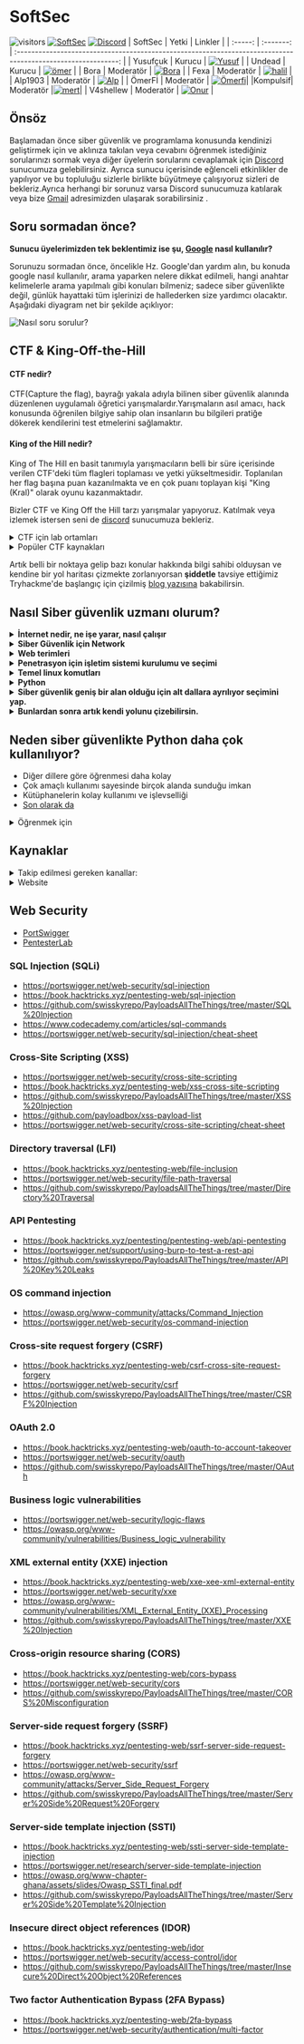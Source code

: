 # SoftSec

![visitors](https://visitor-badge.laobi.icu/badge?page_id=SoftSec.kaynaklar) [![SoftSec](https://img.shields.io/badge/SoftSec-Youtube-red)](https://www.youtube.com/channel/UCXBUnKD0OTb7UEqs4ibso9g?sub_confirmation=1) [![Discord](https://discord.com/api/guilds/835246397137748039/widget.png)](https://discord.gg/BQYJxfQMeR) 
| SoftSec |   Yetki   |                                                   Linkler                                                    |
| :-----: | :-------: | :----------------------------------------------------------------------------------------------------------: |
|  Yusufçuk  |  Kurucu   | [![Yusuf](https://img.shields.io/badge/SoftSec-Discord-black)](https://discord.com/users/415182981884543004) |
|  Undead   |  Kurucu   | [![ömer](https://img.shields.io/badge/SoftSec-Discord-black)](https://discord.com/users/778185074511970304)  |
|  Bora  | Moderatör |  [![Bora](https://img.shields.io/badge/SoftSec-Discord-blue)](https://discord.com/users/693458797737541682)  |
|  Fexa   | Moderatör |  [![halil](https://img.shields.io/badge/SoftSec-Discord-blue)](https://discord.com/users/798891326958862376)  |
|  Alp1903    | Moderatör |  [![Alp](https://img.shields.io/badge/SoftSec-Discord-blue)](https://discord.com/users/657999313364058134)   |
|  ÖmerFİ | Moderatör |  [![Ömerfi](https://img.shields.io/badge/SoftSec-Discord-blue)](https://discord.com/users/657999313364058134)|
|Kompulsif| Moderatör |[![mert](https://img.shields.io/badge/SoftSec-Discord-blue)](https://discord.com/users/657999313364058134)|
|  V4shellew   | Moderatör |  [![Onur](https://img.shields.io/badge/SoftSec-Discord-blue)](https://discord.com/users/538110241045348372)  |

## Önsöz
Başlamadan önce siber güvenlik ve programlama konusunda kendinizi geliştirmek için ve aklınıza takılan veya cevabını öğrenmek istediğiniz sorularınızı sormak veya diğer üyelerin sorularını cevaplamak için [Discord](https://discord.gg/BQYJxfQMeR) sunucumuza gelebilirsiniz. Ayrıca sunucu içerisinde eğlenceli etkinlikler de yapılıyor ve bu topluluğu sizlerle birlikte büyütmeye çalışıyoruz sizleri de bekleriz.Ayrıca herhangi bir sorunuz varsa Discord sunucumuza katılarak veya bize [Gmail](teamsoftsec@gmail.com) adresimizden ulaşarak sorabilirsiniz .

## Soru sormadan önce?

<b>Sunucu üyelerimizden tek beklentimiz ise şu, [Google](https://google.com/) nasıl kullanılır?</b>

Sorunuzu sormadan önce, öncelikle Hz. Google'dan yardım alın, bu konuda google nasıl kullanılır, arama yaparken nelere dikkat edilmeli, hangi anahtar kelimelerle arama yapılmalı gibi konuları bilmeniz; sadece siber güvenlikte değil, günlük hayattaki tüm işlerinizi de hallederken size yardımcı olacaktır. Aşağıdaki diyagram net bir şekilde açıklıyor: 

![Nasıl soru sorulur?](https://raw.githubusercontent.com/soft-sec-git/kaynaklar/main/question.svg)

## CTF & King-Off-the-Hill
#### CTF nedir?
CTF(Capture the flag), bayrağı yakala adıyla bilinen siber güvenlik alanında düzenlenen uygulamalı öğretici yarışmalardır.Yarışmaların asıl amacı, hack konusunda öğrenilen bilgiye sahip olan insanların bu bilgileri pratiğe dökerek kendilerini test etmelerini sağlamaktır.

#### King of the Hill nedir?
King of The Hill en basit tanımıyla yarışmacıların belli bir süre içerisinde verilen CTF'deki tüm flagleri toplaması ve yetki yükseltmesidir. Toplanılan her flag başına puan kazanılmakta ve en çok puanı toplayan kişi "King (Kral)" olarak oyunu kazanmaktadır.

Bizler CTF ve King Off the Hill tarzı yarışmalar yapıyoruz. Katılmak veya izlemek istersen seni de [discord](https://discord.gg/BQYJxfQMeR) sunucumuza bekleriz. 

<details>
<summary>CTF için lab ortamları</summary>

1. https://tryhackme.com
2. https://hackthebox.eu
3. https://ctftime.org/
4. https://priviahub.com/
5. https://cryptohack.org
6. https://imaginary.ml
7. https://vulnhub.com
8. https://picoctf.org
9. https://overthewire.org
10. https://ctflearn.com/
11. https://pwnable.kr
  
</details>
<details>
<summary>Popüler CTF kaynakları</summary>

1. https://gchq.github.io/CyberChef/
2. https://gtfobins.github.io/
3. https://www.revshells.com/
4. https://github.com/danielmiessler/SecLists/
5. https://www.exploit-db.com/
6. https://www.onworks.net/
7. https://github.com/carlospolop/privilege-escalation-awesome-scripts-suite
8. https://linux-dersleri.github.io/
9. https://github.com/swisskyrepo/PayloadsAllTheThings
10. https://book.hacktricks.xyz/
11. https://ctf101.org 
  
</details>

Artık belli bir noktaya gelip bazı konular hakkında bilgi sahibi olduysan ve kendine bir yol haritası çizmekte zorlanıyorsan <b>şiddetle</b> tavsiye ettiğimiz 
Tryhackme'de başlangıç için çizilmiş [blog yazısına](https://blog.tryhackme.com/free_path) bakabilirsin. 


## Nasıl Siber güvenlik uzmanı olurum?
<b>
<details>
<summary>İnternet nedir, ne işe yarar, nasıl çalışır</summary>

- https://www.youtube.com/watch?v=z_hwl6O63rg&list=PLmc73ogn7_HP0VUkdJBUpbf28dRN30zHK
</details>


<details>
<summary>Siber Güvenlik için Network</summary>

- https://www.udemy.com/course/temel-network-egitimi/
- https://www.udemy.com/course/temel-network-ag-egitimi-2/
- https://www.udemy.com/course/complete-networking-fundamentals-course-ccna-start/ (CCNA hazırlananlar için)

</details>

<details>
<summary>Web terimleri</summary>

- https://www.youtube.com/watch?v=PD8r9ISYgQo
</details>


<details>
<summary>Penetrasyon için işletim sistemi kurulumu ve seçimi</summary>

- https://www.youtube.com/watch?v=KJEWiD4gJVk
</details>

<details>
<summary>Temel linux komutları</summary>

- https://www.youtube.com/watch?v=Npj7TDi2XSA&list=PLPa55dyKM2F2qm1AlNjld8cl2akV2FLyh 
- https://linux-dersleri.github.io/ 
- https://www.udemy.com/course/mini-linux-kursu/ 
- https://www.udemy.com/course/linux-dokumantasyonu/ 

</details>

<details>
<summary>Python</summary>

- https://www.youtube.com/playlist?list=PLzIWkToFwqHRZWCI_helg4PeN184yTbYS 
- https://www.btkakademi.gov.tr/portal/course/siber-guvenlik-icin-python-egitimi-9220#!/about
- https://www.udemy.com/course/automate/
</details>

<details>
<summary>Siber güvenlik geniş bir alan olduğu için alt dallara ayrılıyor seçimini yap.</summary>

- https://www.nurnlbnt.com/2021/03/29/siber-guvenligin-alt-dallari-nelerdir/
- 
</details>

<details>
<summary>Bunlardan sonra artık kendi yolunu çizebilirsin.
</summary>

- Başarılar :+1:
</details></b>

## Neden siber güvenlikte Python daha çok kullanılıyor?
- Diğer dillere göre öğrenmesi daha kolay
- Çok amaçlı kullanımı sayesinde birçok alanda sunduğu imkan
- Kütüphanelerin kolay kullanımı ve işlevselliği
- [Son olarak da](https://www.beyaz.net/tr/yazilim/makaleler/neden_python.html)

<details>
<summary>Öğrenmek için</summary>

- https://docs.python.org/3/tutorial/
- https://www.youtube.com/playlist?list=PL-osiE80TeTskrapNbzXhwoFUiLCjGgY7
- https://youtube.com/playlist?list=PL-osiE80TeTsqhIuOqKhwlXsIBIdSeYtc (yukarıdaki eğitimin devamıdır.)
- https://www.udemy.com/course/python-programlamann-temelleri/

</details>

## Kaynaklar
<details>
<summary>Takip edilmesi gereken kanallar:</summary>

### Siber Güvenlik
- [SoftSec](https://www.youtube.com/channel/UCXBUnKD0OTb7UEqs4ibso9g)
- [Can Değer](https://www.youtube.com/user/theblaxx)
- [Mehmet Dursun İnce](https://www.youtube.com/channel/UClis21-nGFunHa9agc7Md_Q)
- [Utku Şen](https://www.youtube.com/c/UtkuSenYoutube/featured)
- [Cemal Taner](https://www.youtube.com/channel/UClzBAbvojmq32DpHqyqhkPA)
- [Siber Kampüs](https://www.youtube.com/channel/UCfvjRxayLujZbc_JWTYhbMg)
- [Gökhan Bekşen](https://www.youtube.com/user/gokaybeksen)
- [Türkiye Siber Güvenlik Kümelenmesi](https://www.youtube.com/channel/UCHxw8GMMg62MXepyA-0wtDw)
- [ScottSec](https://www.youtube.com/channel/UC_x9PbVa6dqDf_2bd8rgGwg)
- [Gökhan Muherremoğlu](https://www.youtube.com/channel/UCK1Eb19myZZZp21laMcmoJg)

<details>
<summary>Siber güvenlikle ilgili İngilizce youtube kanalları:</summary>

- [John Hammond](https://www.youtube.com/user/RootOfTheNull)
- [NetworkChuck](https://www.youtube.com/user/NetworkChuck)
- [David Bombal](https://www.youtube.com/channel/UCP7WmQ_U4GB3K51Od9QvM0w)
- [InsiderPhD](https://www.youtube.com/channel/UCPiN9NPjIer8Do9gUFxKv7A)
- [Busra Demir](https://www.youtube.com/channel/UCksdNO8hAiOQoWZhEXhyyZA)
- [STÖK](https://www.youtube.com/channel/UCQN2DsjnYH60SFBIA6IkNwg)
- [Bug Bounty Reports](https://www.youtube.com/channel/UCZDyl7G-Lq-EMVO8PfDFp9g)
- [Bugcrowd](https://www.youtube.com/channel/UCo1NHk_bgbAbDBc4JinrXww)
- [HackerOne](https://www.youtube.com/channel/UCsgzmECky2Q9lQMWzDwMhYw)
- [HackerSploit](https://www.youtube.com/channel/UC0ZTPkdxlAKf-V33tqXwi3Q)
- [The Cyber Mentor](https://www.youtube.com/channel/UC0ArlFuFYMpEewyRBzdLHiw)
- [IppSec](https://www.youtube.com/channel/UCa6eh7gCkpPo5XXUDfygQQA)
- [Null Byte](https://www.youtube.com/channel/UCgTNupxATBfWmfehv21ym-g)
- [LiveOverflow](https://www.youtube.com/channel/UClcE-kVhqyiHCcjYwcpfj9w)
- [Hak5](https://www.youtube.com/user/Hak5Darren)
- [NahamSec](https://www.youtube.com/channel/UCCZDt7MuC3Hzs6IH4xODLBw)
- [Black Hat](https://www.youtube.com/c/BlackHatOfficialYT/videos)
- [DEFCONConference](https://www.youtube.com/channel/UC6Om9kAkl32dWlDSNlDS9Iw)
- [TomNomNom](https://www.youtube.com/channel/UCyBZ1F8ZCJVKSIJPrLINFyA)
- [zSecurity](https://www.youtube.com/user/zaidsabeeh)
- [Eric Schwartzman](https://www.udemy.com/course/security-awareness/)
</details>


#### Siber Güvenlik ile ilgili Twitch Kanalları
- [MDISEC](https://www.twitch.tv/mdisec)
- [LuNiZZ](https://www.twitch.tv/lunizz)
- [Utku Şen](https://www.twitch.tv/utku1337)
- [om3rcitak](https://www.twitch.tv/om3rcitak)
- [ScottSec](https://www.twitch.tv/scottsec)
- [thecybermentor](https://www.twitch.tv/thecybermentor)
- [NahamSec](https://www.twitch.tv/nahamsec)
- [networkchuck](https://www.twitch.tv/networkchuck)


### Programlama

- [Sadık Turan](https://www.youtube.com/user/sadikturan41)
- [Selman Kahya](https://www.youtube.com/channel/UC9Z-Gc_BkYuW75jKcTJICJA)
- [Kaan Academy](https://www.youtube.com/c/KaanAcademy/videos)
- [Mert Mekatronik](https://www.youtube.com/channel/UCqMYDjUgPT1Ad-LBQaTtyXA)
- [Yazılım Bilimi](https://www.youtube.com/channel/UCZNZj3mkdCGJfCoKyl4bSYQ)
- [Selman Kahya | Teknik](https://www.youtube.com/channel/UCmp2rZ-cJJ_TQupBzzR7LdA)
- [SendeKodYaz](https://www.youtube.com/channel/UCjUd1-9iNjTQhnz06Gdf1rA)
- [Murat Yücedağ](https://www.youtube.com/channel/UCbkbOlw8snP93RJ2BhH44Qw)
- [Emircan Dalman](https://www.youtube.com/channel/UCelXax_n37HQmaiCUSMa-HA/videos)
- [Engin Demiroğlu](https://www.youtube.com/channel/UCRjiquPh4mjPNoOV9eCilXQ)
- [Tekno Date](https://www.youtube.com/channel/UCk2NW1-7Jzm55FP2v3pVn-Q)
- [CS50](https://www.youtube.com/channel/UCcabW7890RKJzL968QWEykA)
- [schafer5](https://www.youtube.com/user/schafer5)

</details>

<details>
<summary>Website</summary>

#### Bilgi dolu websiteleri:

- https://www.hackingarticles.in/
- https://book.hacktricks.xyz/
- https://securityidiots.com/
- https://devhints.io/
- https://learnxinyminutes.com/

#### Kurslar için websiteler:
- https://www.udemy.com/
- https://www.coursera.org/
- https://www.btkakademi.gov.tr/
- https://www.youtube.com/

</details>

## Web Security
- [PortSwigger](https://portswigger.net/web-security/dashboard)
- [PentesterLab](https://pentesterlab.com/)


###  SQL Injection (SQLi)

- https://portswigger.net/web-security/sql-injection
- https://book.hacktricks.xyz/pentesting-web/sql-injection
- https://github.com/swisskyrepo/PayloadsAllTheThings/tree/master/SQL%20Injection
- https://www.codecademy.com/articles/sql-commands
- https://portswigger.net/web-security/sql-injection/cheat-sheet

###  Cross-Site Scripting (XSS)

- https://portswigger.net/web-security/cross-site-scripting
- https://book.hacktricks.xyz/pentesting-web/xss-cross-site-scripting
- https://github.com/swisskyrepo/PayloadsAllTheThings/tree/master/XSS%20Injection
- https://github.com/payloadbox/xss-payload-list
- https://portswigger.net/web-security/cross-site-scripting/cheat-sheet

###  Directory traversal (LFI)
- https://book.hacktricks.xyz/pentesting-web/file-inclusion
- https://portswigger.net/web-security/file-path-traversal
- https://github.com/swisskyrepo/PayloadsAllTheThings/tree/master/Directory%20Traversal

###  API Pentesting
- https://book.hacktricks.xyz/pentesting/pentesting-web/api-pentesting
- https://portswigger.net/support/using-burp-to-test-a-rest-api
- https://github.com/swisskyrepo/PayloadsAllTheThings/tree/master/API%20Key%20Leaks

###  OS command injection
- https://owasp.org/www-community/attacks/Command_Injection
- https://portswigger.net/web-security/os-command-injection

###  Cross-site request forgery (CSRF)
- https://book.hacktricks.xyz/pentesting-web/csrf-cross-site-request-forgery
- https://portswigger.net/web-security/csrf
- https://github.com/swisskyrepo/PayloadsAllTheThings/tree/master/CSRF%20Injection

### OAuth 2.0
- https://book.hacktricks.xyz/pentesting-web/oauth-to-account-takeover
- https://portswigger.net/web-security/oauth
- https://github.com/swisskyrepo/PayloadsAllTheThings/tree/master/OAuth

### Business logic vulnerabilities 
- https://portswigger.net/web-security/logic-flaws
- https://owasp.org/www-community/vulnerabilities/Business_logic_vulnerability

### XML external entity (XXE) injection
- https://book.hacktricks.xyz/pentesting-web/xxe-xee-xml-external-entity
- https://portswigger.net/web-security/xxe
- https://owasp.org/www-community/vulnerabilities/XML_External_Entity_(XXE)_Processing
- https://github.com/swisskyrepo/PayloadsAllTheThings/tree/master/XXE%20Injection

### Cross-origin resource sharing (CORS) 
- https://book.hacktricks.xyz/pentesting-web/cors-bypass
- https://portswigger.net/web-security/cors
- https://github.com/swisskyrepo/PayloadsAllTheThings/tree/master/CORS%20Misconfiguration

### Server-side request forgery (SSRF) 
- https://book.hacktricks.xyz/pentesting-web/ssrf-server-side-request-forgery
- https://portswigger.net/web-security/ssrf
- https://owasp.org/www-community/attacks/Server_Side_Request_Forgery
- https://github.com/swisskyrepo/PayloadsAllTheThings/tree/master/Server%20Side%20Request%20Forgery

### Server-side template injection (SSTI)
- https://book.hacktricks.xyz/pentesting-web/ssti-server-side-template-injection
- https://portswigger.net/research/server-side-template-injection
- https://owasp.org/www-chapter-ghana/assets/slides/Owasp_SSTI_final.pdf
- https://github.com/swisskyrepo/PayloadsAllTheThings/tree/master/Server%20Side%20Template%20Injection

### Insecure direct object references (IDOR)
- https://book.hacktricks.xyz/pentesting-web/idor
- https://portswigger.net/web-security/access-control/idor
- https://github.com/swisskyrepo/PayloadsAllTheThings/tree/master/Insecure%20Direct%20Object%20References

### Two factor Authentication Bypass (2FA Bypass)
- https://book.hacktricks.xyz/pentesting-web/2fa-bypass
- https://portswigger.net/web-security/authentication/multi-factor 
